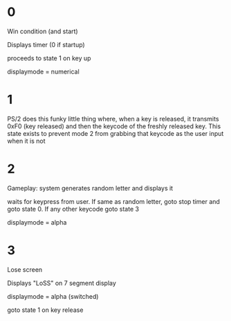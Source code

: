 # 0
Win condition (and start)

Displays timer (0 if startup)

proceeds to state 1 on key up 

displaymode = numerical

# 1
PS/2 does this funky little thing where, when a key is released, it transmits 0xF0 (key released) and then the keycode of the freshly released key.
This state exists to prevent mode 2 from grabbing that keycode as the user input when it is not

# 2
Gameplay: system generates random letter and displays it

waits for keypress from user. If same as random letter, goto stop timer and goto state 0.
If any other keycode goto state 3

displaymode = alpha

# 3
Lose screen

Displays "LoSS" on 7 segment display

displaymode = alpha (switched)

goto state 1 on key release

